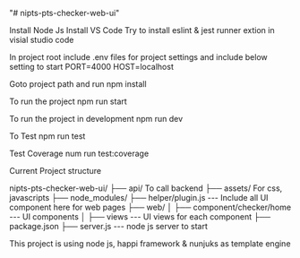 "# nipts-pts-checker-web-ui"

Install Node Js
Install VS Code
Try to install eslint & jest runner extion in visial studio code

In project root
include
.env files for project settings and include below setting to start
PORT=4000
HOST=localhost

Goto project path and run
npm install

To run the project
npm run start

To run the project in development
npm run dev

To Test
npm run test

Test Coverage
num run test:coverage

Current Project structure

nipts-pts-checker-web-ui/
├── api/ To call backend
├── assets/ For css, javascripts
├── node_modules/
├── helper/plugin.js --- Include all UI component here for web pages
├── web/
│ ├── component/checker/home --- UI components
│ ├── views --- UI views for each component
├── package.json
├── server.js --- node js server to start

This project is using node js, happi framework & nunjuks as template engine
